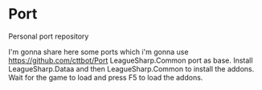 # Port
Personal port repository

I'm gonna share here some ports which i'm gonna use https://github.com/cttbot/Port LeagueSharp.Common port as base.
Install LeagueSharp.Dataa and then LeagueSharp.Common to install the addons. Wait for the game to load and press F5 to load the addons.
